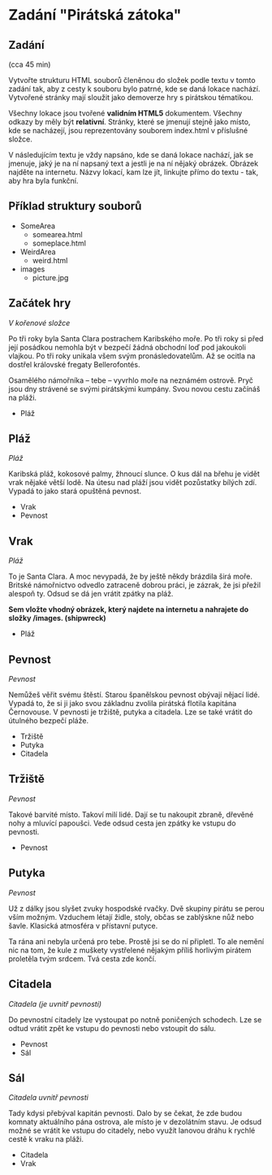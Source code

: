 # Zadání "Pirátská zátoka"

## Zadání

(cca 45 min)

Vytvořte strukturu HTML souborů členěnou do složek podle textu v tomto zadání tak, aby z cesty k souboru bylo patrné, kde se daná lokace nachází. Vytvořené stránky mají sloužit jako demoverze hry s pirátskou tématikou.

Všechny lokace jsou tvořené **validním HTML5** dokumentem. Všechny odkazy by měly být **relativní**.
Stránky, které se jmenují stejně jako místo, kde se nacházejí, jsou reprezentovány souborem index.html v příslušné složce.

V následujícím textu je vždy napsáno, kde se daná lokace nachází, jak se jmenuje, jaký je na ní napsaný text a jestli je na ní nějaký obrázek. Obrázek najděte na internetu. Názvy lokací, kam lze jít, linkujte přímo do textu - tak, aby hra byla funkční.

## Příklad struktury souborů

* SomeArea
    * somearea.html
    * someplace.html
* WeirdArea
    * weird.html
* images
    * picture.jpg

## Začátek hry

*V kořenové složce*

Po tři roky byla Santa Clara postrachem Karibského moře. Po tři roky si před její posádkou nemohla být v bezpečí žádná obchodní loď pod jakoukoli vlajkou. Po tři roky unikala všem svým pronásledovatelům. Až se ocitla na dostřel královské fregaty Bellerofontés. 

Osamělého námořníka – tebe – vyvrhlo moře na neznámém ostrově. Pryč jsou dny strávené se svými pirátskými kumpány. Svou novou cestu začínáš na pláži.

* Pláž

## Pláž

*Pláž*

Karibská pláž, kokosové palmy, žhnoucí slunce. O kus dál na břehu je vidět vrak nějaké větší lodě. Na útesu nad pláží jsou vidět pozůstatky bílých zdí. Vypadá to jako stará opuštěná pevnost.

* Vrak
* Pevnost

## Vrak

*Pláž*

To je Santa Clara. A moc nevypadá, že by ještě někdy brázdila širá moře. Britské námořnictvo odvedlo zatraceně dobrou práci, je zázrak, že jsi přežil alespoň ty. Odsud se dá jen vrátit zpátky na pláž.

**Sem vložte vhodný obrázek, který najdete na internetu a nahrajete do složky /images. (shipwreck)**

* Pláž

## Pevnost

*Pevnost*

Nemůžeš věřit svému štěstí. Starou španělskou pevnost obývají nějací lidé. Vypadá to, že si ji jako svou základnu zvolila pirátská flotila kapitána Černovouse. V pevnosti je tržiště, putyka a citadela. Lze se také vrátit do útulného bezpečí pláže.

* Tržiště
* Putyka
* Citadela

## Tržiště

*Pevnost*

Takové barvité místo. Takoví milí lidé. Dají se tu nakoupit zbraně, dřevěné nohy a mluvící papoušci. Vede odsud cesta jen zpátky ke vstupu do pevnosti.

* Pevnost

## Putyka

*Pevnost*

Už z dálky jsou slyšet zvuky hospodské rvačky. Dvě skupiny pirátu se perou vším možným. Vzduchem létají židle, stoly, občas se zablýskne nůž nebo šavle. Klasická atmosféra v přístavní putyce.

Ta rána ani nebyla určená pro tebe. Prostě jsi se do ní připletl. To ale nemění nic na tom, že kule z muškety vystřelené nějakým příliš horlivým pirátem proletěla tvým srdcem. Tvá cesta zde končí.

## Citadela

*Citadela (je uvnitř pevnosti)*

Do pevnostní citadely lze vystoupat po notně poničených schodech. Lze se odtud vrátit zpět ke vstupu do pevnosti nebo vstoupit do sálu.

* Pevnost
* Sál

## Sál

*Citadela uvnitř pevnosti*

Tady kdysi přebýval kapitán pevnosti. Dalo by se čekat, že zde budou komnaty aktuálního pána ostrova, ale místo je v dezolátním stavu. Je odsud možné se vrátit ke vstupu do citadely, nebo využít lanovou dráhu k rychlé cestě k vraku na pláži.

* Citadela
* Vrak
